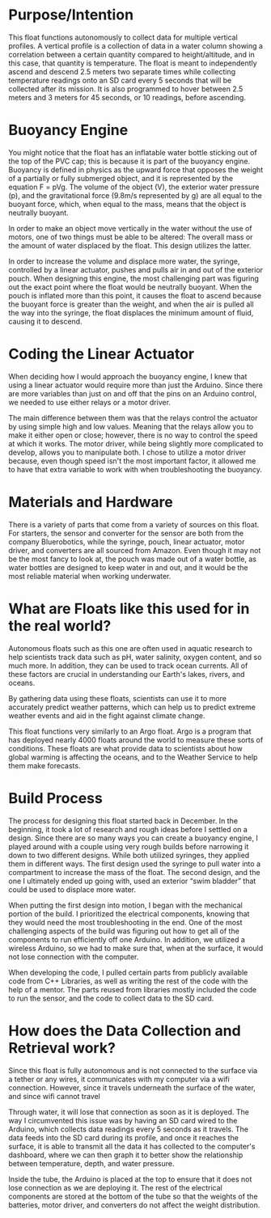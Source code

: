 <h1>Purpose/Intention</h1>

This float functions autonomously to collect data for multiple vertical profiles. A vertical profile is a collection of data in a water column showing a correlation between a certain quantity compared to height/altitude, and in this case, that quantity is temperature. The float is meant to independently ascend and descend 2.5 meters two separate times while collecting temperature readings onto an SD card every 5 seconds that will be collected after its mission.  It is also programmed to hover between 2.5 meters and 3 meters for 45 seconds, or 10 readings, before ascending. 

<h1>Buoyancy Engine</h1>

You might notice that the float has an inflatable water bottle sticking out of the top of the PVC cap; this is because it is part of the buoyancy engine. Buoyancy is defined in physics as the upward force that opposes the weight of a partially or fully submerged object, and it is represented by the equation F = pVg. The volume of the object (V), the exterior water pressure (p), and the gravitational force (9.8m/s represented by g) are all equal to the buoyant force, which, when equal to the mass, means that the object is neutrally buoyant. 

In order to make an object move vertically in the water without the use of motors, one of two things must be able to be altered: The overall mass or the amount of water displaced by the float. This design utilizes the latter. 

In order to increase the volume and displace more water, the syringe, controlled by a linear actuator, pushes and pulls air in and out of the exterior pouch. When designing this engine, the most challenging part was figuring out the exact point where the float would be neutrally buoyant. When the pouch is inflated more than this point, it causes the float to ascend because the buoyant force is greater than the weight, and when the air is pulled all the way into the syringe, the float displaces the minimum amount of fluid, causing it to descend. 

<h1>Coding the Linear Actuator</h1>

When deciding how I would approach the buoyancy engine, I knew that using a linear actuator would require more than just the Arduino. Since there are more variables than just on and off that the pins on an Arduino control, we needed to use either relays or a motor driver. 

The main difference between them was that the relays control the actuator by using simple high and low values. Meaning that the relays allow you to make it either open or close; however, there is no way to control the speed at which it works. The motor driver, while being slightly more complicated to develop, allows you to manipulate both. I chose to utilize a motor driver because, even though speed isn't the most important factor, it allowed me to have that extra variable to work with when troubleshooting the buoyancy. 

<h1>Materials and Hardware</h1>

There is a variety of parts that come from a variety of sources on this float. For starters, the sensor and converter for the sensor are both from the company Bluerobotics, while the syringe, pouch, linear actuator, motor driver, and converters are all sourced from Amazon. Even though it may not be the most fancy to look at, the pouch was made out of a water bottle, as water bottles are designed to keep water in and out, and it would be the most reliable material when working underwater. 


<h1>What are Floats like this used for in the real world? </h1>

Autonomous floats such as this one are often used in aquatic research to help scientists track data such as pH, water salinity, oxygen content, and so much more. In addition, they can be used to track ocean currents. All of these factors are crucial in understanding our Earth's lakes, rivers, and oceans. 

By gathering data using these floats, scientists can use it to more accurately predict weather patterns, which can help us to predict extreme weather events and aid in the fight against climate change. 

This float functions very similarly to an Argo float. Argo is a program that has deployed nearly 4000 floats around the world to measure these sorts of conditions. These floats are what provide data to scientists about how global warming is affecting the oceans, and to the Weather Service to help them make forecasts.

<h1>Build Process</h1>

The process for designing this float started back in December. In the beginning, it took a lot of research and rough ideas before I settled on a design. Since there are so many ways you can create a buoyancy engine, I played around with a couple using very rough builds before narrowing it down to two different designs. While both utilized syringes, they applied them in different ways. The first design used the syringe to pull water into a compartment to increase the mass of the float. The second design, and the one I ultimately ended up going with, used an exterior “swim bladder” that could be used to displace more water. 

When putting the first design into motion, I began with the mechanical portion of the build. I prioritized the electrical components, knowing that they would need the most troubleshooting in the end. One of the most challenging aspects of the build was figuring out how to get all of the components to run efficiently off one Arduino. In addition, we utilized a wireless Arduino, so we had to make sure that, when at the surface, it would not lose connection with the computer. 

When developing the code, I pulled certain parts from publicly available code from C++ Libraries, as well as writing the rest of the code with the help of a mentor. The parts reused from libraries mostly included the code to run the sensor, and the code to collect data to the SD card. 

<h1>How does the Data Collection and Retrieval work?</h1>

Since this float is fully autonomous and is not connected to the surface via a tether or any wires, it communicates with my computer via a wifi connection. However, since it travels underneath the surface of the water, and since wifi cannot travel 

Through water, it will lose that connection as soon as it is deployed. 
The way I circumvented this issue was by having an SD card wired to the Arduino, which collects data readings every 5 seconds as it travels. The data feeds into the SD card during its profile, and once it reaches the surface, it is able to transmit all the data it has collected to the computer's dashboard, where we can then graph it to better show the relationship between temperature, depth, and water pressure. 

Inside the tube, the Arduino is placed at the top to ensure that it does not lose connection as we are deploying it. The rest of the electrical components are stored at the bottom of the tube so that the weights of the batteries, motor driver, and converters do not affect the weight distribution. 


